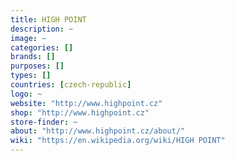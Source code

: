 ```yaml
---
title: HIGH POINT
description: ~
image: ~
categories: []
brands: []
purposes: []
types: []
countries: [czech-republic]
logo: ~
website: "http://www.highpoint.cz"
shop: "http://www.highpoint.cz"
store-finder: ~
about: "http://www.highpoint.cz/about/"
wiki: "https://en.wikipedia.org/wiki/HIGH POINT"
---
```

